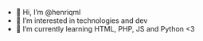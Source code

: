 - 👋 Hi, I’m @henriqml
- 👀 I’m interested in technologies and dev
- 🌱 I’m currently learning HTML, PHP, JS and Python <3 

